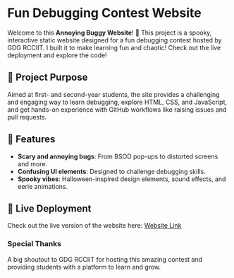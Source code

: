 # Fun Debugging Contest Website  

Welcome to this **Annoying Buggy Website**! 🎉 This project is a spooky, interactive static website designed for a fun debugging contest hosted by GDG RCCIIT. I built it to make learning fun and chaotic! Check out the live deployment and explore the code!

## 🎯 Project Purpose  

Aimed at first- and second-year students, the site provides a challenging and engaging way to learn debugging, explore HTML, CSS, and JavaScript, and get hands-on experience with GitHub workflows like raising issues and pull requests.

## 🌟 Features  

- **Scary and annoying bugs**: From BSOD pop-ups to distorted screens and more.  
- **Confusing UI elements**: Designed to challenge debugging skills.  
- **Spooky vibes**: Halloween-inspired design elements, sound effects, and eerie animations.  

## 🚀 Live Deployment  

Check out the live version of the website here: [Website Link](https://buggy-jtczv2dau-debarati-seals-projects.vercel.app/)

### Special Thanks  

A big shoutout to GDG RCCIIT for hosting this amazing contest and providing students with a platform to learn and grow. 
